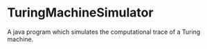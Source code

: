 # TuringMachineSimulator
A java program which simulates the computational trace of a Turing machine.
